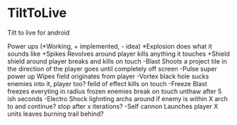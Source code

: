 TiltToLive
==========

Tilt to live for android



Power ups
(*Working, + implemented, - idea)
*Explosion
	does what it sounds like
+Spikes
	Revolves around player
	kills anything it touches
+Shield
	shield around player
	breaks and kills on touch
-Blast
	Shoots a project tile in the direction of the player
	goes until completely off screen
-Pulse
	super power up
	Wipes field
	originates from player
-Vortex
	black hole
	sucks enemies into it, player too?
	feild of effect
	kills on touch
-Freeze Blast
	freezes everyting in radius
	frozen enemies break on touch
	unthaw after 5 ish seconds
-Electro Shock
	lighnting archs around
	if enemy is within X arch to and continue?
	stop after x iterations?
-Self cannon
	Launches player X units
	leaves burning trail behind?
